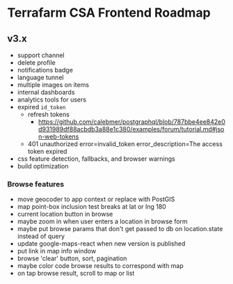 # Terrafarm CSA Frontend Roadmap

## v3.x

- support channel
- delete profile
- notifications badge
- language tunnel
- multiple images on items
- internal dashboards
- analytics tools for users
- expired `id_token`
  - refresh tokens
    - https://github.com/calebmer/postgraphql/blob/787bbe4ee842e0d931989df88acbdb3a88e1c380/examples/forum/tutorial.md#json-web-tokens
  - 401 unauthorized error=invalid_token error_description=The access token expired
- css feature detection, fallbacks, and browser warnings
- build optimization

### Browse features

- move geocoder to app context or replace with PostGIS
- map point-box inclusion test breaks at lat or lng 180
- current location button in browse
- maybe zoom in when user enters a location in browse form
- maybe put browse params that don't get passed to db on location.state instead of query
- update google-maps-react when new version is published
- put link in map info window
- browse 'clear' button, sort, pagination
- maybe color code browse results to correspond with map
- on tap browse result, scroll to map or list
